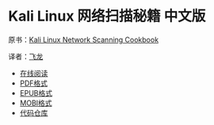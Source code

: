 # Kali Linux 网络扫描秘籍 中文版

原书：[Kali Linux Network Scanning Cookbook](https://www.packtpub.com/networking-and-servers/kali-linux-network-scanning-cookbook)

译者：[飞龙](https://github.com/wizardforcel)

+ [在线阅读](https://www.gitbook.com/book/wizardforcel/kali-linux-network-scanning-cookbook/details)
+ [PDF格式](https://www.gitbook.com/download/pdf/book/wizardforcel/kali-linux-network-scanning-cookbook)
+ [EPUB格式](https://www.gitbook.com/download/epub/book/wizardforcel/kali-linux-network-scanning-cookbook)
+ [MOBI格式](https://www.gitbook.com/download/mobi/book/wizardforcel/kali-linux-network-scanning-cookbook)
+ [代码仓库](http://git.oschina.net/wizardforcel/kali-linux-network-scanning-cookbook-zh)

